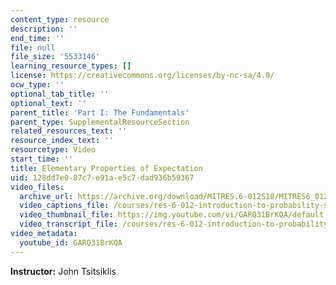 ```yaml
---
content_type: resource
description: ''
end_time: ''
file: null
file_size: '5533146'
learning_resource_types: []
license: https://creativecommons.org/licenses/by-nc-sa/4.0/
ocw_type: ''
optional_tab_title: ''
optional_text: ''
parent_title: 'Part I: The Fundamentals'
parent_type: SupplementalResourceSection
related_resources_text: ''
resource_index_text: ''
resourcetype: Video
start_time: ''
title: Elementary Properties of Expectation
uid: 128dd7e0-87c7-e91a-e5c7-dad936b59367
video_files:
  archive_url: https://archive.org/download/MITRES.6-012S18/MITRES6_012S18_L05-09_300k.mp4
  video_captions_file: /courses/res-6-012-introduction-to-probability-spring-2018/0b5b3147d5895a698d37651983c28cea_GARQ31BrKQA.vtt
  video_thumbnail_file: https://img.youtube.com/vi/GARQ31BrKQA/default.jpg
  video_transcript_file: /courses/res-6-012-introduction-to-probability-spring-2018/7d55b24175c3cd158d47251cdf23ee30_GARQ31BrKQA.pdf
video_metadata:
  youtube_id: GARQ31BrKQA
---
```


**Instructor:** John Tsitsiklis

